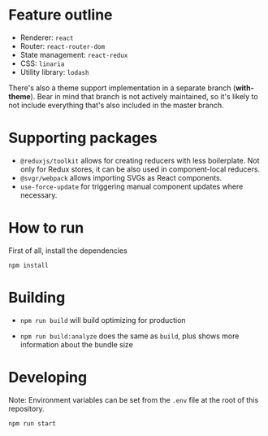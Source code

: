 # Feature outline

- Renderer: `react`
- Router: `react-router-dom`
- State management: `react-redux`
- CSS: `linaria`
- Utility library: `lodash`

There's also a theme support implementation in a separate branch (**with-theme**).
Bear in mind that branch is not actively maintained, so it's likely to not include
everything that's also included in the master branch.

# Supporting packages

- `@reduxjs/toolkit` allows for creating reducers with less boilerplate. Not only
   for Redux stores, it can be also used in component-local reducers.
- `@svgr/webpack` allows importing SVGs as React components.
- `use-force-update` for triggering manual component updates where necessary.

# How to run

First of all, install the dependencies

```
npm install
```

# Building

- `npm run build` will build optimizing for production

- `npm run build:analyze` does the same as `build`, plus shows more information
  about the bundle size

# Developing

Note: Environment variables can be set from the `.env` file at the root of this
repository.

`npm run start`

